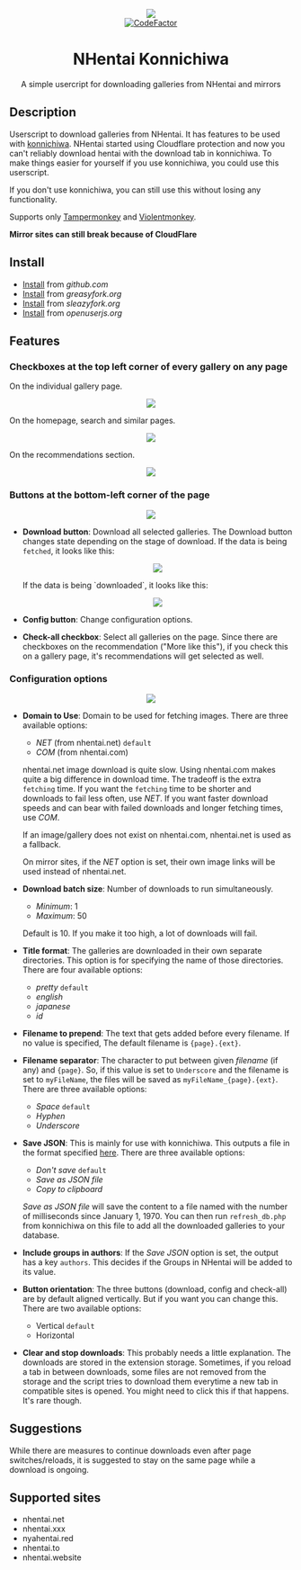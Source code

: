 <p align="center">
  <img src="assets/logo.png">
  <br>
  <a href="https://www.codefactor.io/repository/github/naiymu/nhentai-konnichiwa/overview/main"><img src="https://www.codefactor.io/repository/github/naiymu/nhentai-konnichiwa/badge/main" alt="CodeFactor" /></a>
</p>
<h1 align="center">NHentai Konnichiwa</h1>
<p align="center">
  A simple usercript for downloading galleries from NHentai and mirrors
</p>

## Description
Userscript to download galleries from NHentai. It has features to be used with
[konnichiwa](https://github.com/naiymu/konnichiwa). NHentai started using
Cloudflare protection and now you can't reliably download hentai with the
download tab in konnichiwa. To make things easier for yourself if you use
konnichiwa, you could use this userscript.

If you don't use konnichiwa, you can still use this without losing any
functionality.

Supports only
[Tampermonkey](https://www.tampermonkey.net/)
and
[Violentmonkey](https://violentmonkey.github.io/).

**Mirror sites can still break because of CloudFlare**

## Install
- [Install](https://raw.githubusercontent.com/naiymu/nhentai-konnichiwa/master/nhentai-konnichiwa.user.js) from *github.com*
- [Install](https://greasyfork.org/scripts/446488-nhentai-konnichiwa/code/NHentai%20Konnichiwa.user.js) from *greasyfork.org*
- [Install](https://sleazyfork.org/scripts/446488-nhentai-konnichiwa/code/NHentai%20Konnichiwa.user.js) from *sleazyfork.org*
- [Install](https://openuserjs.org/install/naiymu/NHentai_Konnichiwa.user.js) from *openuserjs.org*

## Features
### Checkboxes at the top left corner of every gallery on any page

On the individual gallery page.

<p align="center">
  <img src="assets/gallery.png">
</p>

On the homepage, search and similar pages.

<p align="center">
  <img src="assets/home.png">
</p>

On the recommendations section.

<p align="center">
  <img src="assets/recommendations.png">
</p>

### Buttons at the bottom-left corner of the page
<p align="center">
  <img src="assets/buttons.png">
</p>

- **Download button**: Download all selected galleries. The Download button changes state depending on the stage of download.
    If the data is being `fetched`, it looks like this:
    <p align="center">
      <img src="assets/fetching.png">
    </p>
    If the data is being `downloaded`, it looks like this:
    <p align="center">
      <img src="assets/downloading.png">
    </p>

- **Config button**: Change configuration options.

- **Check-all checkbox**: Select all galleries on the page. Since there are
checkboxes on the recommendation ("More like this"), if you check this on a
gallery page, it's recommendations will get selected as well.

### Configuration options

<p align="center">
  <img src="assets/config.png">
</p>

- **Domain to Use**: Domain to be used for fetching images. There are three
available options:

    - *NET* (from nhentai.net) `default`
    - *COM* (from nhentai.com)

    nhentai.net image download is quite slow. Using nhentai.com makes quite a big
    difference in download time. The tradeoff is the extra `fetching` time. If
    you want the `fetching` time to be shorter and downloads to fail less
    often, use *NET*. If you want faster download speeds and can bear with failed
    downloads and longer fetching times, use *COM*.

    If an image/gallery does not exist on nhentai.com, nhentai.net is used as a
    fallback.

    On mirror sites, if the *NET* option is set, their own image links will be used
    instead of nhentai.net.

- **Download batch size**: Number of downloads to run simultaneously.

    - *Minimum*: 1
    - *Maximum*: 50

    Default is 10. If you make it too high, a lot of downloads will fail.

- **Title format**: The galleries are downloaded in their own separate
directories. This option is for specifying the name of those directories.
There are four available options:

    - *pretty* `default`
    - *english*
    - *japanese*
    - *id*

- **Filename to prepend**: The text that gets added before every filename. If no
value is specified, The default filename is `{page}.{ext}`.

- **Filename separator**: The character to put between given *filename* (if any)
and `{page}`. So, if this value is set to `Underscore` and the filename is
set to `myFileName`, the files will be saved as `myFileName_{page}.{ext}`.
There are three available options:

    - *Space* `default`
    - *Hyphen*
    - *Underscore*

- **Save JSON**: This is mainly for use with konnichiwa. This outputs a file in
the format specified
[here](https://github.com/naiymu/konnichiwa#with-the-refresh_db-script). There
are three available options:

    - *Don't save* `default`
    - *Save as JSON file*
    - *Copy to clipboard*

    *Save as JSON file* will save the content to a file named with the number of
    milliseconds since January 1, 1970. You can then run `refresh_db.php` from
    konnichiwa on this file to add all the downloaded galleries to your database.

- **Include groups in authors**: If the *Save JSON* option is set, the output
has a key `authors`. This decides if the Groups in NHentai will be added to
its value.

- **Button orientation**: The three buttons (download, config and check-all) are
by default aligned vertically. But if you want you can change this. There are
two available options:

    - Vertical `default`
    - Horizontal

- **Clear and stop downloads**: This probably needs a little explanation. The
downloads are stored in the extension storage. Sometimes, if you reload a tab
in between downloads, some files are not removed from the storage and the
script tries to download them everytime a new tab in compatible sites is
opened. You might need to click this if that happens. It's rare though.

## Suggestions
While there are measures to continue downloads even after page
switches/reloads, it is suggested to stay on the same page while a download
is ongoing.

## Supported sites
- nhentai.net
- nhentai.xxx
- nyahentai.red
- nhentai.to
- nhentai.website
